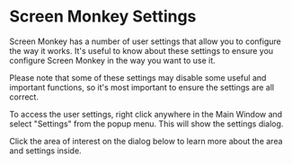 <h1>Screen Monkey Settings</h1>
<p>Screen Monkey has a number of user settings that allow you to configure 
 the way it works. It's useful to know about these settings to ensure you 
 configure Screen Monkey in the way you want to use it. </p>
<p>Please note that some of these settings may disable some useful and 
 important functions, so it's most important to ensure the settings are 
 all correct.</p>
<p>To access the user settings, right click anywhere in the Main Window 
 and select &quot;Settings&quot; from the popup menu. This will show the 
 settings dialog.</p>
<p>Click the area of interest on the dialog below to learn more about the 
 area and settings inside.</p>
<p class="rvps2" style="margin-left: 24px;"><img alt="" src="../../../images/SettingsDialogGeneral.png" usemap="#MAP422370505" style="margin-top: 1px; 
												 margin-bottom: 1px; margin-left: 1px; 
												 margin-right: 1px;" border="0">
<map id="MAP422370505" name="MAP422370505">
<area shape="rect" coords="6, 25, 133, 39" href="General.md" alt="">
<area shape="rect" coords="6, 41, 133, 57" href="DisplayRenderer.md" alt="">
<area shape="rect" coords="6, 59, 133, 75" href="Artnet.md" alt="">
<area shape="rect" coords="6, 59, 133, 75" href="Artnet.md" alt="">
<area shape="rect" coords="6, 77, 133, 93" href="CITP.md" alt="">
<area shape="rect" coords="6, 95, 133, 111" href="Network.md" alt="">
<area shape="rect" coords="6, 112, 133, 128" href="MouseandKeyboard.md" alt="">
<area shape="rect" coords="6, 130, 133, 146" href="MIDI.md" alt="">
<area shape="rect" coords="6, 147, 133, 163" href="ProUpgrade.md" alt="">
<area shape="rect" coords="6, 165, 133, 181" href="Statistics.md" alt="">
<area shape="rect" coords="154, 45, 235, 59" href="General.md#Show_Clip_Names" alt="">
<area shape="rect" coords="154, 60, 443, 74" href="General.md#Enable_Global_Hotkeys" alt="">
<area shape="rect" coords="154, 75, 460, 89" href="General.md#Generate_Thumbnails" alt="">
<area shape="rect" coords="150, 108, 224, 122" href="General.md#Always_On_Top" alt="">
<area shape="rect" coords="150, 123, 385, 137" href="General.md#Show_Infobar" alt="">
<area shape="rect" coords="150, 137, 244, 151" href="General.md#Double_Click_to_Play" alt="">
<area shape="rect" coords="150, 157, 340, 177" href="General.md#Style" alt="">
<area shape="rect" coords="348, 157, 553, 177" href="General.md#Panel_Size" alt="">
<area shape="rect" coords="348, 178, 553, 198" href="General.md#Toolbox_Size" alt="">
<area shape="rect" coords="150, 179, 340, 199" href="General.md#Page_Stride" alt="">
<area shape="rect" coords="153, 215, 469, 235" href="General.md#Auto_Save" alt="">
<area shape="rect" coords="462, 313, 557, 340" href="../EventsandErrors.md" alt="">
<area shape="rect" coords="153, 256, 556, 277" href="General.md#Profile" alt="">
<area shape="rect" coords="153, 276, 261, 292" href="General.md#Use_Effect_on_Clip_Out" alt="">
</map> &#160;</p>

